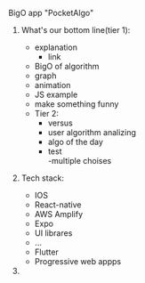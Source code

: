 BigO app "PocketAlgo"


1. What's our bottom line(tier 1):
    - explanation   
        - link
    - BigO of algorithm
    - graph
    - animation
    - JS example
    - make something funny
    
    * Tier 2:
        - versus
        - user algorithm analizing
        - algo of the day
        - test  
            -multiple choises


2. Tech stack:
    - IOS
    - React-native
    - AWS Amplify
    - Expo
    - UI librares
    - ...
    - Flutter
    - Progressive web appps

3. 